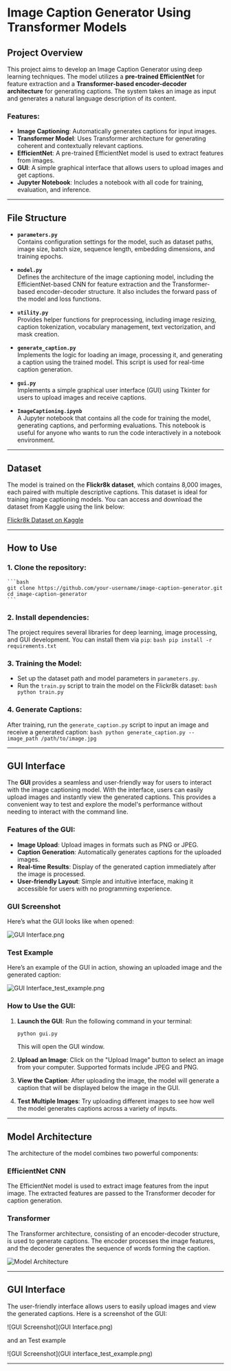 # **Image Caption Generator Using Transformer Models**

## **Project Overview**

This project aims to develop an Image Caption Generator using deep learning techniques. The model utilizes a **pre-trained EfficientNet** for feature extraction and a **Transformer-based encoder-decoder architecture** for generating captions. The system takes an image as input and generates a natural language description of its content.

### **Features:**
- **Image Captioning**: Automatically generates captions for input images.
- **Transformer Model**: Uses Transformer architecture for generating coherent and contextually relevant captions.
- **EfficientNet**: A pre-trained EfficientNet model is used to extract features from images.
- **GUI**: A simple graphical interface that allows users to upload images and get captions.
- **Jupyter Notebook**: Includes a notebook with all code for training, evaluation, and inference.

---

## **File Structure**

- **`parameters.py`**  
  Contains configuration settings for the model, such as dataset paths, image size, batch size, sequence length, embedding dimensions, and training epochs.

- **`model.py`**  
  Defines the architecture of the image captioning model, including the EfficientNet-based CNN for feature extraction and the Transformer-based encoder-decoder structure. It also includes the forward pass of the model and loss functions.

- **`utility.py`**  
  Provides helper functions for preprocessing, including image resizing, caption tokenization, vocabulary management, text vectorization, and mask creation.

- **`generate_caption.py`**  
  Implements the logic for loading an image, processing it, and generating a caption using the trained model. This script is used for real-time caption generation.

- **`gui.py`**  
  Implements a simple graphical user interface (GUI) using Tkinter for users to upload images and receive captions.

- **`ImageCaptioning.ipynb`**  
  A Jupyter notebook that contains all the code for training the model, generating captions, and performing evaluations. This notebook is useful for anyone who wants to run the code interactively in a notebook environment.

---

## **Dataset**

The model is trained on the **Flickr8k dataset**, which contains 8,000 images, each paired with multiple descriptive captions. This dataset is ideal for training image captioning models. You can access and download the dataset from Kaggle using the link below:

[Flickr8k Dataset on Kaggle](https://www.kaggle.com/datasets/adityajn105/flickr8k)

---

## **How to Use**

### **1. Clone the repository**:
    ```bash
    git clone https://github.com/your-username/image-caption-generator.git
    cd image-caption-generator
    ```

### **2. Install dependencies**:
   The project requires several libraries for deep learning, image processing, and GUI development. You can install them via `pip`:
    ```bash
    pip install -r requirements.txt
    ```

### **3. Training the Model**:
   - Set up the dataset path and model parameters in `parameters.py`.
   - Run the `train.py` script to train the model on the Flickr8k dataset:
    ```bash
    python train.py
    ```

### **4. Generate Captions**:
   After training, run the `generate_caption.py` script to input an image and receive a generated caption:
    ```bash
    python generate_caption.py --image_path /path/to/image.jpg
    ```


---

## **GUI Interface**

The **GUI** provides a seamless and user-friendly way for users to interact with the image captioning model. With the interface, users can easily upload images and instantly view the generated captions. This provides a convenient way to test and explore the model's performance without needing to interact with the command line.

### **Features of the GUI:**
- **Image Upload**: Upload images in formats such as PNG or JPEG.
- **Caption Generation**: Automatically generates captions for the uploaded images.
- **Real-time Results**: Display of the generated caption immediately after the image is processed.
- **User-friendly Layout**: Simple and intuitive interface, making it accessible for users with no programming experience.

### **GUI Screenshot**  
Here’s what the GUI looks like when opened:

![GUI Interface.png](https://github.com/Michael-2003/Image-Caption-Generator-Using-Transformer-Models/blob/328517e87f33bd71d338d5b2fe7d537219fdf8d3/GUI%20Interface.png)

### **Test Example**  
Here’s an example of the GUI in action, showing an uploaded image and the generated caption:

![GUI Interface_test_example.png](https://github.com/Michael-2003/Image-Caption-Generator-Using-Transformer-Models/blob/c7421c92005bc7f3d5dd5fed2bcde361aeb9136d/GUI%20interface_test_example.png)

### **How to Use the GUI:**
1. **Launch the GUI**: Run the following command in your terminal:
    ```bash
    python gui.py
    ```
   This will open the GUI window.

2. **Upload an Image**: Click on the "Upload Image" button to select an image from your computer. Supported formats include JPEG and PNG.

3. **View the Caption**: After uploading the image, the model will generate a caption that will be displayed below the image in the GUI.

4. **Test Multiple Images**: Try uploading different images to see how well the model generates captions across a variety of inputs.


---
## **Model Architecture**

The architecture of the model combines two powerful components:

### **EfficientNet CNN**

The EfficientNet model is used to extract image features from the input image. The extracted features are passed to the Transformer decoder for caption generation.

### **Transformer**

The Transformer architecture, consisting of an encoder-decoder structure, is used to generate captions. The encoder processes the image features, and the decoder generates the sequence of words forming the caption.

![Model Architecture](https://github.com/Michael-2003/Image-Caption-Generator-Using-Transformer-Models/blob/328517e87f33bd71d338d5b2fe7d537219fdf8d3/Model%20Architecture.jpg)  


---

## **GUI Interface**

The user-friendly interface allows users to easily upload images and view the generated captions. Here is a screenshot of the GUI:

![GUI Screenshot](GUI Interface.png)  

and an Test example 

![GUI Screenshot](GUI interface_test_example.png)  

---
